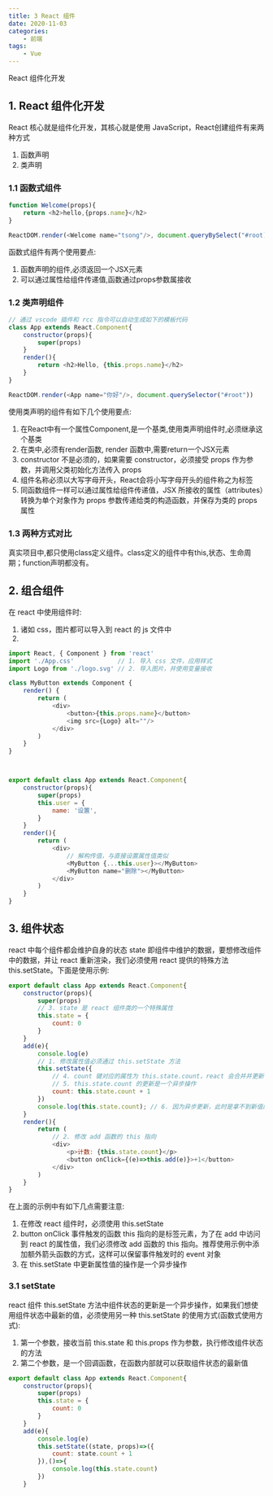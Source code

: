 ```yaml
---
title: 3 React 组件
date: 2020-11-03
categories:
    - 前端
tags:
	- Vue
---
```

React 组件化开发
<!-- more -->

## 1. React 组件化开发
React 核心就是组件化开发，其核心就是使用 JavaScript，React创建组件有来两种⽅式
1. 函数声明
2. 类声明

### 1.1 函数式组件

```js
function Welcome(props){
    return <h2>hello,{props.name}</h2>
}

ReactDOM.render(<Welcome name="tsong"/>, document.queryBySelect("#root))
```

函数式组件有两个使用要点:
1. 函数声明的组件,必须返回⼀个JSX元素
2. 可以通过属性给组件传递值,函数通过props参数属接收

### 1.2 类声明组件

```js
// 通过 vscode 插件和 rcc 指令可以自动生成如下的模板代码
class App extends React.Component{
    constructor(props){
        super(props)
    }
    render(){
        return <h2>Hello, {this.props.name}</h2>
    }
}

ReactDOM.render(<App name="你好"/>, document.querySelector("#root"))
```

使用类声明的组件有如下几个使用要点:
1. 在React中有⼀个属性Component,是⼀个基类,使⽤类声明组件时,必须继承这个基类
2. 在类中,必须有render函数, render 函数中,需要return⼀个JSX元素
3. constructor 不是必须的，如果需要 constructor，必须接受 props 作为参数，并调用父类初始化方法传入 props
4. 组件名称必须以⼤写字⺟开头，React会将⼩写字⺟开头的组件称之为标签
5. 同函数组件一样可以通过属性给组件传递值，JSX 所接收的属性（attributes）转换为单个对象作为 props 参数传递给类的构造函数，并保存为类的 props 属性

### 1.3 两种方式对比
真实项⽬中,都只使⽤class定义组件。class定义的组件中有this,状态、⽣命周期；function声明都没有。

## 2. 组合组件
在 react 中使用组件时:
1. 诸如 css，图片都可以导入到 react 的 js 文件中
2. 

```js
import React, { Component } from 'react'
import './App.css'            // 1. 导入 css 文件，应用样式
import Logo from './logo.svg' // 2. 导入图片，并使用变量接收

class MyButton extends Component {
    render() {
        return (
            <div>
                <button>{this.props.name}</button>
                <img src={Logo} alt=""/>
            </div>
        )
    }
}



export default class App extends React.Component{
    constructor(props){
        super(props)
        this.user = {
            name: '设置',
        }
    }
    render(){
        return (
            <div>
                // 解构传值，与直接设置属性值类似
                <MyButton {...this.user}></MyButton>
                <MyButton name="删除"></MyButton>
            </div>
        )
    }
}
```

## 3. 组件状态
react 中每个组件都会维护自身的状态 state 即组件中维护的数据，要想修改组件中的数据，并让 react 重新渲染，我们必须使用 react 提供的特殊方法 this.setState。下面是使用示例:

```js
export default class App extends React.Component{
    constructor(props){
        super(props)
        // 3. state 是 react 组件类的一个特殊属性
        this.state = {
            count: 0
        }
    }
    add(e){
        console.log(e)
        // 1. 修改属性值必须通过 this.setState 方法
        this.setState({ 
            // 4. count 键对应的属性为 this.state.count，react 会合并并更新 this.state 的值
            // 5. this.state.count 的更新是一个异步操作
            count: this.state.count + 1
        })
        console.log(this.state.count); // 6. 因为异步更新，此时是拿不到新值的
    }
    render(){
        return (
            // 2. 修改 add 函数的 this 指向
            <div>
                <p>计数: {this.state.count}</p>
                <button onClick={(e)=>this.add(e)}>+1</button>
            </div>
        )
    }
}
```

在上面的示例中有如下几点需要注意:
1. 在修改 react 组件时，必须使用 this.setState
2. button onClick 事件触发的函数 this 指向的是标签元素，为了在 add 中访问到 react 的属性值，我们必须修改 add 函数的 this 指向。推荐使用示例中添加额外箭头函数的方式，这样可以保留事件触发时的 event 对象
3. 在 this.setState 中更新属性值的操作是一个异步操作

### 3.1 setState 
react 组件 this.setState 方法中组件状态的更新是一个异步操作，如果我们想使用组件状态中最新的值，必须使用另一种 this.setState 的使用方式(函数式使用方式):
1. 第一个参数，接收当前 this.state 和 this.props 作为参数，执行修改组件状态的方法
2. 第二个参数，是一个回调函数，在函数内部就可以获取组件状态的最新值

```js
export default class App extends React.Component{
    constructor(props){
        super(props)
        this.state = {
            count: 0
        }
    }
    add(e){
        console.log(e)
        this.setState((state, props)=>({
            count: state.count + 1
        }),()=>{
            console.log(this.state.count)
        })
    }
```